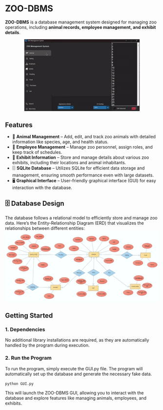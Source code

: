 # ZOO-DBMS

**ZOO-DBMS** is a database management system designed for managing zoo operations, including **animal records, employee management, and exhibit details**.  

<p align="center">
  <img src="screenshots/demo.gif" width="75%" alt="App Demo">
</p>


## Features  

- 🐾 **Animal Management** – Add, edit, and track zoo animals with detailed information like species, age, and health status.
- 👥 **Employee Management** – Manage zoo personnel, assign roles, and keep track of schedules.
- 🎢 **Exhibit Information** – Store and manage details about various zoo exhibits, including their locations and animal inhabitants.
- 🗄️ **SQLite Database** – Utilizes SQLite for efficient data storage and management, ensuring smooth performance even with large datasets.
- 🖥️ **Graphical Interface** – User-friendly graphical interface (GUI) for easy interaction with the database. 

## 🗄 Database Design
The database follows a relational model to efficiently store and manage zoo data. Here’s the Entity-Relationship Diagram (ERD) that visualizes the relationships between different entities:
![ERD](erd.png)

## Getting Started

### 1. Dependencies

No additional library installations are required, as they are automatically handled by the program during execution.

### 2. Run the Program

To run the program, simply execute the GUI.py file. The program will automatically set up the database and generate the necessary fake data.

``` python GUI.py ```

This will launch the ZOO-DBMS GUI, allowing you to interact with the database and explore features like managing animals, employees, and exhibits.
